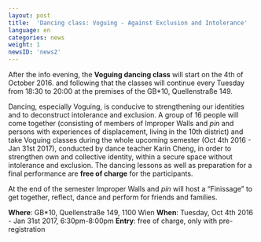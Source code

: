 ```yaml
---
layout: post
title:  'Dancing class: Voguing - Against Exclusion and Intolerance'
language: en
categories: news
weight: 1
newsID: 'news2'
---
```


After the info evening, the **Voguing dancing class** will start on the 4th of October 2016.  and following that the classes will continue every Tuesday from 18:30 to 20:00 at the premises of the GB*10, Quellenstraße 149.

Dancing, especially Voguing, is conducive to strengthening our identities and to deconstruct intolerance and exclusion. A group of 16 people will come together (consisting of members of Improper Walls and *pin* and persons with experiences of displacement, living in the 10th district) and take Voguing classes during the whole upcoming semester (Oct 4th 2016 - Jan 31st 2017), conducted by dance teacher Karin Cheng, in order to strengthen own and collective identity, within a secure space without intolerance and exclusion. The dancing lessons as well as preparation for a final performance are **free of charge** for the participants.

At the end of the semester Improper Walls and *pin* will host a “Finissage” to get together, reflect, dance and perform for friends and families.  

**Where**: GB*10, Quellenstraße 149, 1100 Wien
**When**: Tuesday, Oct 4th 2016 - Jan 31st 2017, 6:30pm-8:00pm
**Entry**: free of charge, only with pre-registration
